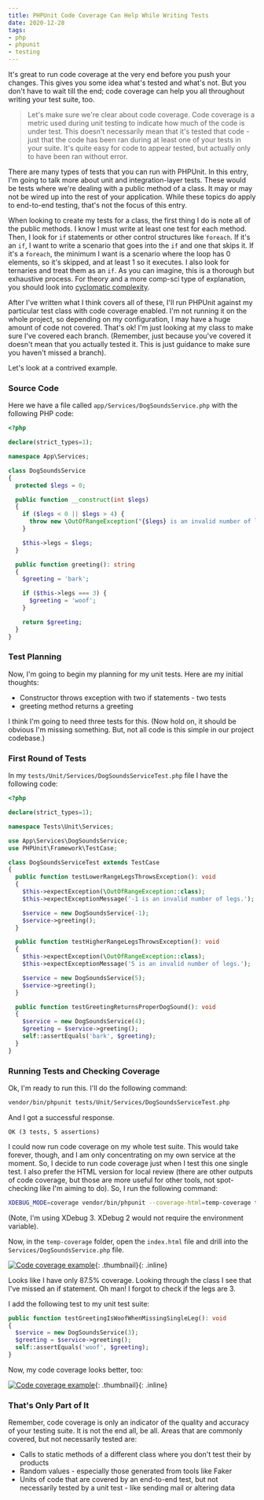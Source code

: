 ```yaml
---
title: PHPUnit Code Coverage Can Help While Writing Tests
date: 2020-12-28
tags:
- php
- phpunit
- testing
---
```

It's great to run code coverage at the very end before you push your changes. This gives you some idea what's tested and what's not. But you don't have to wait till the end; code coverage can help you all throughout writing your test suite, too.

<!--more-->

> Let's make sure we're clear about code coverage. Code coverage is a metric used during unit testing to indicate how much of the code is under test. This doesn't necessarily mean that it's tested that code - just that the code has been ran during at least one of your tests in your suite.  It's quite easy for code to appear tested, but actually only to have been ran without error.

There are many types of tests that you can run with PHPUnit. In this entry, I'm going to talk more about unit and integration-layer tests.  These would be tests where we're dealing with a public method of a class. It may or may not be wired up into the rest of your application.  While these topics do apply to end-to-end testing, that's not the focus of this entry.

When looking to create my tests for a class, the first thing I do is note all of the public methods. I know I must write at least one test for each method.  Then, I look for `if` statements or other control structures like `foreach`.  If it's an `if`, I want to write a scenario that goes into the `if` and one that skips it.  If it's a `foreach`, the minimum I want is a scenario where the loop has 0 elements, so it's skipped, and at least 1 so it executes.  I also look for ternaries and treat them as an `if`.  As you can imagine, this is a thorough but exhaustive process.  For theory and a more comp-sci type of explanation, you should look into [cyclomatic complexity](https://en.wikipedia.org/wiki/Cyclomatic_complexity).

After I've written what I think covers all of these, I'll run PHPUnit against my particular test class with code coverage enabled.  I'm not running it on the whole project, so depending on my configuration, I may have a huge amount of code not covered.  That's ok! I'm just looking at my class to make sure I've covered each branch. (Remember, just because you've covered it doesn't mean that you actually tested it.  This is just guidance to make sure you haven't missed a branch).

Let's look at a contrived example.

### Source Code

Here we have a file called `app/Services/DogSoundsService.php` with the following PHP code:

```php
<?php

declare(strict_types=1);

namespace App\Services;

class DogSoundsService
{
  protected $legs = 0;

  public function __construct(int $legs)
  {
    if ($legs < 0 || $legs > 4) {
      throw new \OutOfRangeException("{$legs} is an invalid number of legs.");
    }

    $this->legs = $legs;
  }

  public function greeting(): string
  {
    $greeting = 'bark';

    if ($this->legs === 3) {
      $greeting = 'woof';
    }

    return $greeting;
  }
}
```

### Test Planning

Now, I'm going to begin my planning for my unit tests.  Here are my initial thoughts:

* Constructor throws exception with two if statements - two tests
* greeting method returns a greeting

I think I'm going to need three tests for this. (Now hold on, it should be obvious I'm missing something. But, not all code is this simple in our project codebase.)

### First Round of Tests

In my `tests/Unit/Services/DogSoundsServiceTest.php` file I have the following code:

```php
<?php

declare(strict_types=1);

namespace Tests\Unit\Services;

use App\Services\DogSoundsService;
use PHPUnit\Framework\TestCase;

class DogSoundsServiceTest extends TestCase
{
  public function testLowerRangeLegsThrowsException(): void
  {
    $this->expectException(\OutOfRangeException::class);
    $this->expectExceptionMessage('-1 is an invalid number of legs.');

    $service = new DogSoundsService(-1);
    $service->greeting();
  }

  public function testHigherRangeLegsThrowsException(): void
  {
    $this->expectException(\OutOfRangeException::class);
    $this->expectExceptionMessage('5 is an invalid number of legs.');

    $service = new DogSoundsService(5);
    $service->greeting();
  }

  public function testGreetingReturnsProperDogSound(): void
  {
    $service = new DogSoundsService(4);
    $greeting = $service->greeting();
    self::assertEquals('bark', $greeting);
  }
}
```

### Running Tests and Checking Coverage

Ok, I'm ready to run this. I'll do the following command:

```bash
vendor/bin/phpunit tests/Unit/Services/DogSoundsServiceTest.php
```

And I got a successful response.

```
OK (3 tests, 5 assertions)
```

I could now run code coverage on my whole test suite.  This would take forever, though, and I am only concentrating on my own service at the moment.  So, I decide to run code coverage just when I test this one single test.  I also prefer the HTML version for local review (there are other outputs of code coverage, but those are more useful for other tools, not spot-checking like I'm aiming to do). So, I run the following command:

```bash
XDEBUG_MODE=coverage vendor/bin/phpunit --coverage-html=temp-coverage tests/Unit/Services/DogSoundsServiceTest.php
```

(Note, I'm using XDebug 3.  XDebug 2 would not require the environment variable).

Now, in the `temp-coverage` folder, open the `index.html` file and drill into the `Services/DogSoundsService.php` file.

[![Code coverage example](/uploads/2020/code-coverage-1.jpg)](/uploads/2020/code-coverage-1.jpg){: .thumbnail}{: .inline}

Looks like I have only 87.5% coverage.  Looking through the class I see that I've missed an if statement. Oh man! I forgot to check if the legs are 3.

I add the following test to my unit test suite:

```php
public function testGreetingIsWoofWhenMissingSingleLeg(): void
{
  $service = new DogSoundsService(3);
  $greeting = $service->greeting();
  self::assertEquals('woof', $greeting);
}
```

Now, my code coverage looks better, too:

[![Code coverage example](/uploads/2020/code-coverage-2.jpg)](/uploads/2020/code-coverage-2.jpg){: .thumbnail}{: .inline}

### That's Only Part of It

Remember, code coverage is only an indicator of the quality and accuracy of your testing suite. It is not the end all, be all.  Areas that are commonly covered, but not necessarily tested are:

* Calls to static methods of a different class where you don't test their by products
* Random values - especially those generated from tools like Faker
* Units of code that are covered by an end-to-end test, but not necessarily tested by a unit test - like sending mail or altering data
